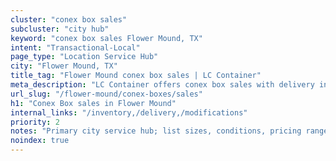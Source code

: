 ```yaml
---
cluster: "conex box sales"
subcluster: "city hub"
keyword: "conex box sales Flower Mound, TX"
intent: "Transactional-Local"
page_type: "Location Service Hub"
city: "Flower Mound, TX"
title_tag: "Flower Mound conex box sales | LC Container"
meta_description: "LC Container offers conex box sales with delivery in Flower Mound, TX. Local. Fast quotes. Since 2003."
url_slug: "/flower-mound/conex-boxes/sales"
h1: "Conex Box sales in Flower Mound"
internal_links: "/inventory,/delivery,/modifications"
priority: 2
notes: "Primary city service hub; list sizes, conditions, pricing ranges, photos, testimonials."
noindex: true
---
```


<!-- TODO: Add unique city/inventory copy, images, and internal links here. -->
